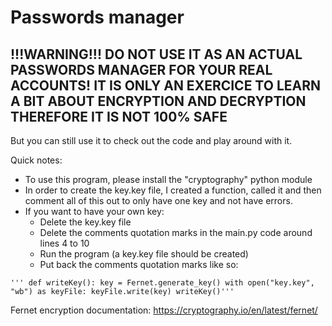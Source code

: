 # Passwords manager

## !!!WARNING!!! DO NOT USE IT AS AN ACTUAL PASSWORDS MANAGER FOR YOUR REAL ACCOUNTS! IT IS ONLY AN EXERCICE TO LEARN A BIT ABOUT ENCRYPTION AND DECRYPTION THEREFORE IT IS NOT 100% SAFE
But you can still use it to check out the code and play around with it.

Quick notes:
- To use this program, please install the "cryptography" python module
- In order to create the key.key file, I created a function, called it and then comment all of this out to only have one key and not have errors.
- If you want to have your own key:
  - Delete the key.key file
  - Delete the comments quotation marks in the main.py code around lines 4 to 10
  - Run the program (a key.key file should be created)
  - Put back the comments quotation marks like so:

`
'''
def writeKey():
  key = Fernet.generate_key()
  with open("key.key", "wb") as keyFile:
    keyFile.write(key)
writeKey()'''
`

Fernet encryption documentation: https://cryptography.io/en/latest/fernet/
